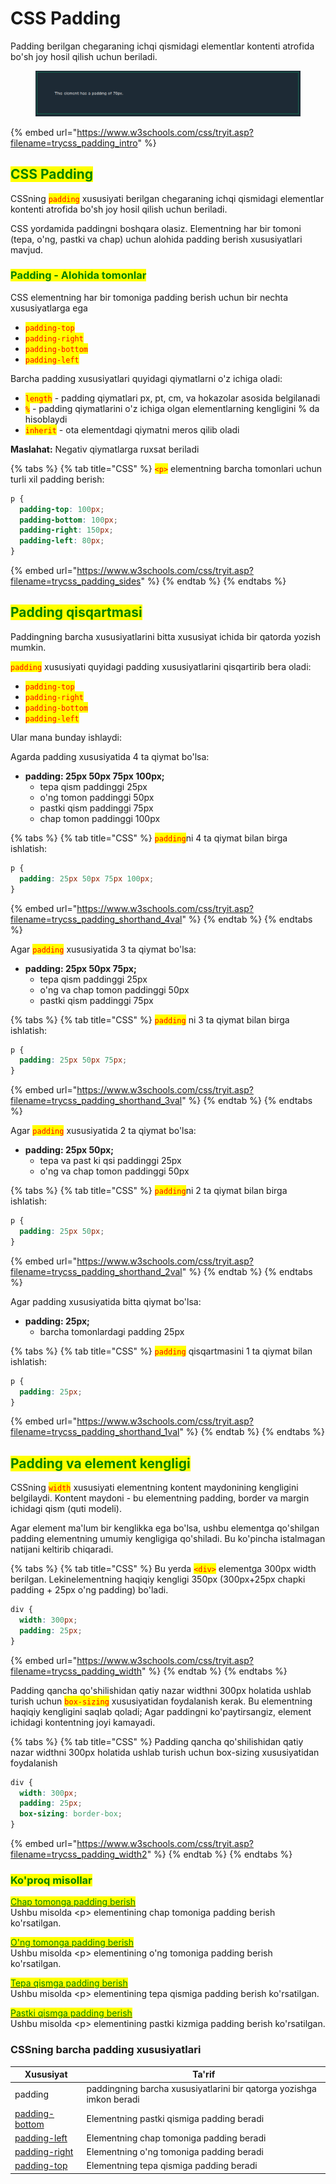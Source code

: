 # CSS Padding

Padding berilgan chegaraning ichqi qismidagi elementlar kontenti atrofida bo'sh joy hosil qilish uchun beriladi.

<figure><img src="../../.gitbook/assets/image (126).png" alt=""><figcaption></figcaption></figure>

{% embed url="https://www.w3schools.com/css/tryit.asp?filename=trycss_padding_intro" %}

## <mark style="color:green;">CSS Padding</mark> <a href="#css-padding" id="css-padding"></a>

CSSning <mark style="color:red;">`padding`</mark> xususiyati berilgan chegaraning ichqi qismidagi elementlar kontenti atrofida bo'sh joy hosil qilish uchun beriladi.

CSS yordamida paddingni boshqara olasiz. Elementning har bir tomoni (tepa, o'ng, pastki va chap) uchun alohida padding berish xususiyatlari mavjud.

### <mark style="color:green;">Padding - Alohida tomonlar</mark> <a href="#padding-individual-tomonlarda" id="padding-individual-tomonlarda"></a>

CSS elementning har bir tomoniga padding berish uchun bir nechta xususiyatlarga ega

* <mark style="color:red;">`padding-top`</mark>
* <mark style="color:red;">`padding-right`</mark>
* <mark style="color:red;">`padding-bottom`</mark>
* <mark style="color:red;">`padding-left`</mark>

Barcha padding xususiyatlari quyidagi qiymatlarni o'z ichiga oladi:

* <mark style="color:red;">`length`</mark> - padding qiymatlari px, pt, cm, va hokazolar asosida belgilanadi
* <mark style="color:red;">`%`</mark> - padding qiymatlarini o'z ichiga olgan elementlarning kengligini % da hisoblaydi
* <mark style="color:red;">`inherit`</mark> - ota elementdagi qiymatni meros qilib oladi

**Maslahat:** Negativ qiymatlarga ruxsat beriladi

{% tabs %}
{% tab title="CSS" %}
<mark style="color:red;">`<p>`</mark> elementning barcha tomonlari uchun turli xil padding berish:

```css
p {
  padding-top: 100px;
  padding-bottom: 100px;
  padding-right: 150px;
  padding-left: 80px;
}
```

{% embed url="https://www.w3schools.com/css/tryit.asp?filename=trycss_padding_sides" %}
{% endtab %}
{% endtabs %}

## <mark style="color:green;">Padding qisqartmasi</mark> <a href="#padding-qisqartmasi" id="padding-qisqartmasi"></a>

Paddingning barcha xususiyatlarini bitta xususiyat ichida bir qatorda yozish mumkin.

<mark style="color:red;">`padding`</mark> xususiyati quyidagi padding xususiyatlarini qisqartirib bera oladi:

* <mark style="color:red;">`padding-top`</mark>
* <mark style="color:red;">`padding-right`</mark>
* <mark style="color:red;">`padding-bottom`</mark>
* <mark style="color:red;">`padding-left`</mark>

Ular mana bunday ishlaydi:

Agarda padding xususiyatida 4 ta qiymat bo'lsa:

* **padding: 25px 50px 75px 100px;**
  * tepa qism paddinggi 25px
  * o'ng tomon paddinggi 50px
  * pastki qism paddinggi 75px
  * chap tomon paddinggi 100px

{% tabs %}
{% tab title="CSS" %}
<mark style="color:red;">`padding`</mark>ni 4 ta qiymat bilan birga ishlatish:

```css
p {
  padding: 25px 50px 75px 100px;
}
```

{% embed url="https://www.w3schools.com/css/tryit.asp?filename=trycss_padding_shorthand_4val" %}
{% endtab %}
{% endtabs %}

Agar <mark style="color:red;">`padding`</mark> xususiyatida 3 ta qiymat bo'lsa:

* **padding: 25px 50px 75px;**
  * tepa qism paddinggi 25px
  * o'ng va chap tomon paddinggi 50px
  * pastki qism paddinggi 75px

{% tabs %}
{% tab title="CSS" %}
<mark style="color:red;">`padding`</mark> ni 3 ta qiymat bilan birga ishlatish:

```css
p {
  padding: 25px 50px 75px;
}
```

{% embed url="https://www.w3schools.com/css/tryit.asp?filename=trycss_padding_shorthand_3val" %}
{% endtab %}
{% endtabs %}

Agar <mark style="color:red;">`padding`</mark> xususiyatida 2 ta qiymat bo'lsa:

* **padding: 25px 50px;**
  * tepa va past ki qsi paddinggi 25px
  * o'ng va chap tomon paddinggi 50px

{% tabs %}
{% tab title="CSS" %}
<mark style="color:red;">`padding`</mark>ni 2 ta qiymat bilan birga ishlatish:

```css
p {
  padding: 25px 50px;
}
```

{% embed url="https://www.w3schools.com/css/tryit.asp?filename=trycss_padding_shorthand_2val" %}
{% endtab %}
{% endtabs %}

Agar padding xususiyatida bitta qiymat bo'lsa:

* **padding: 25px;**
  * barcha tomonlardagi padding 25px

{% tabs %}
{% tab title="CSS" %}
<mark style="color:red;">`padding`</mark> qisqartmasini 1 ta qiymat bilan ishlatish:

```css
p {
  padding: 25px;
}
```

{% embed url="https://www.w3schools.com/css/tryit.asp?filename=trycss_padding_shorthand_1val" %}
{% endtab %}
{% endtabs %}

## <mark style="color:green;">Padding va element kengligi</mark> <a href="#padding-va-element-kengligi" id="padding-va-element-kengligi"></a>

CSSning <mark style="color:red;">`width`</mark> xususiyati elementning kontent maydonining kengligini belgilaydi. Kontent maydoni - bu elementning padding, border va margin ichidagi qism (quti modeli).

Agar element ma'lum bir kenglikka ega bo'lsa, ushbu elementga qo'shilgan padding elementning umumiy kengligiga qo'shiladi. Bu ko'pincha istalmagan natijani keltirib chiqaradi.

{% tabs %}
{% tab title="CSS" %}
Bu yerda <mark style="color:red;">`<div>`</mark> elementga 300px width berilgan. Lekinelementning haqiqiy kengligi 350px (300px+25px chapki padding + 25px o'ng padding) bo'ladi.

```css
div {
  width: 300px;
  padding: 25px;
}
```

{% embed url="https://www.w3schools.com/css/tryit.asp?filename=trycss_padding_width" %}
{% endtab %}
{% endtabs %}

Padding qancha qo'shilishidan qatiy nazar widthni 300px holatida ushlab turish uchun <mark style="color:red;">`box-sizing`</mark> xususiyatidan foydalanish kerak. Bu elementning haqiqiy kengligini saqlab qoladi; Agar  paddingni ko'paytirsangiz, element ichidagi kontentning joyi kamayadi.

{% tabs %}
{% tab title="CSS" %}
Padding qancha qo'shilishidan qatiy nazar widthni 300px holatida ushlab turish uchun box-sizing xususiyatidan foydalanish

```css
div {
  width: 300px;
  padding: 25px;
  box-sizing: border-box;
}
```

{% embed url="https://www.w3schools.com/css/tryit.asp?filename=trycss_padding_width2" %}
{% endtab %}
{% endtabs %}

### <mark style="color:green;">Ko'proq misollar</mark> <a href="#barcha-css-padding-xususiyatlari" id="barcha-css-padding-xususiyatlari"></a>

[<mark style="color:green;">Chap tomonga padding berish</mark>](https://www.w3schools.com/css/tryit.asp?filename=trycss\_padding-left)\
Ushbu misolda \<p> elementining chap tomoniga padding berish ko'rsatilgan.

[<mark style="color:green;">O'ng tomonga padding berish</mark>](https://www.w3schools.com/css/tryit.asp?filename=trycss\_padding-right)\
Ushbu misolda \<p> elementining o'ng tomoniga padding berish ko'rsatilgan.

[<mark style="color:green;">Tepa qismga padding berish</mark>](https://www.w3schools.com/css/tryit.asp?filename=trycss\_padding-top)\
Ushbu misolda \<p> elementining tepa qismiga padding berish ko'rsatilgan.

[<mark style="color:green;">Pastki qismga padding berish</mark>](https://www.w3schools.com/css/tryit.asp?filename=trycss\_padding-bottom)\
Ushbu misolda \<p> elementining pastki kizmiga padding berish ko'rsatilgan.

### CSSning barcha padding xususiyatlari <a href="#barcha-css-padding-xususiyatlari" id="barcha-css-padding-xususiyatlari"></a>

| Xususiyat                                                                | Ta'rif                                                               |
| ------------------------------------------------------------------------ | -------------------------------------------------------------------- |
| padding                                                                  | paddingning barcha xususiyatlarini bir qatorga yozishga imkon beradi |
| [padding-bottom](https://www.w3schools.com/cssref/pr\_margin-bottom.asp) | Elementning pastki qismiga padding beradi                            |
| [padding-left](https://www.w3schools.com/cssref/pr\_margin-left.asp)     | Elementning chap tomoniga padding beradi                             |
| [padding-right](https://www.w3schools.com/cssref/pr\_margin-right.asp)   | Elementning o'ng tomoniga padding beradi                             |
| [padding-top](https://www.w3schools.com/cssref/pr\_margin-top.asp)       | Elementning tepa qismiga padding beradi                              |
